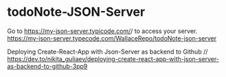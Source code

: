 # todoNote-JSON-Server 



Go to https://my-json-server.typicode.com/<your-github-username>/<your-repo-name> to access your server.
https://my-json-server.typecode.com/WallaceRepo/todoNote-json-server

Deploying Create-React-App with Json-Server as backend to Github // https://dev.to/nikita_guliaev/deploying-create-react-app-with-json-server-as-backend-to-github-3pp9
